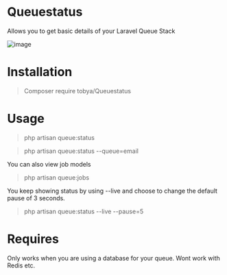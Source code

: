 # Queuestatus
Allows you to get basic details of your Laravel Queue Stack

![image](https://user-images.githubusercontent.com/325502/152027753-6d50147b-d15d-4d5a-85cd-eec6ab167b0a.png)


# Installation

> Composer require tobya/Queuestatus

# Usage

> php artisan queue:status 

> php artisan queue:status --queue=email

You can also view job models

> php artisan queue:jobs

You keep showing status by using --live and choose to change the default pause of 3 seconds.

> php artisan queue:status --live --pause=5

# Requires

Only works when you are using a database for your queue.  Wont work with Redis etc.
